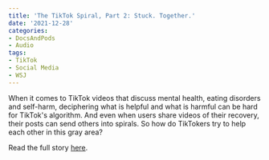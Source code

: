 ```yaml
---
title: 'The TikTok Spiral, Part 2: Stuck. Together.'
date: '2021-12-28'
categories:
- DocsAndPods
- Audio
tags:
- TikTok
- Social Media
- WSJ
---
```


When it comes to TikTok videos that discuss mental health, eating disorders and
self-harm, deciphering what is helpful and what is harmful can be hard for
TikTok's algorithm. And even when users share videos of their recovery, their
posts can send others into spirals. So how do TikTokers try to help each other
in this gray area?

Read the full story
[here](https://www.wsj.com/podcasts/tech-news-briefing/the-tiktok-spiral-part-2-stuck-together/a578831c-ee9f-4ff8-9509-1dfc5b111e1f).
